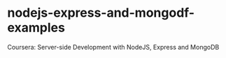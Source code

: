 # nodejs-express-and-mongodf-examples
Coursera: Server-side Development with NodeJS, Express and MongoDB
